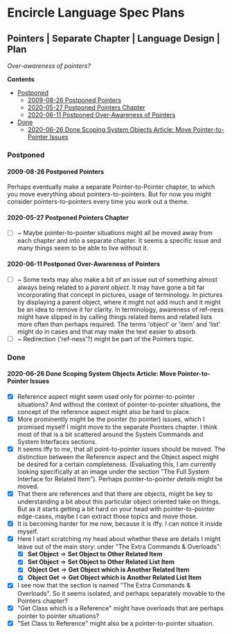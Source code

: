 Encircle Language Spec Plans
============================

Pointers | Separate Chapter | Language Design | Plan
----------------------------------------------------

*Over-awareness of pointers?*

__Contents__

- [Postponed](#postponed)
    - [2009-08-26 Postponed Pointers](#2009-08-26-postponed-pointers)
    - [2020-05-27 Postponed Pointers Chapter](#2020-05-27-postponed-pointers-chapter)
    - [2020-06-11 Postponed Over-Awareness of Pointers](#2020-06-11-postponed-over-awareness-of-pointers)
- [Done](#done)
    - [2020-06-26 Done Scoping System Objects Article: Move Pointer-to-Pointer Issues](#2020-06-26-done-scoping-system-objects-article-move-pointer-to-pointer-issues)

### Postponed

#### 2009-08-26 Postponed Pointers

Perhaps eventually make a separate Pointer-to-Pointer chapter, to which you move everything about pointers-to-pointers. But for now you might consider pointers-to-pointers every time you work out a theme.

#### 2020-05-27 Postponed Pointers Chapter

- [ ] ~ Maybe pointer-to-pointer situations might all be moved away from each chapter and into a separate chapter. It seems a specific issue and many things seem to be able to live without it.

#### 2020-06-11 Postponed Over-Awareness of Pointers

- [ ] ~ Some texts may also make a bit of an issue out of something almost always being related to a *parent* *object*. It may have gone a bit far incorporating that concept in pictures, usage of terminology. In pictures by displaying a parent object, where it might not add much and it might be an idea to remove it for clarity. In terminology, awareness of ref-ness might have slipped in by calling things related items and related lists more often than perhaps required. The terms 'object' or 'item' and 'list' might do in cases and that may make the text easier to absorb.
- [ ] ~ Redirection ('ref-ness'?) might be part of the Pointers topic.

### Done

#### 2020-06-26 Done Scoping System Objects Article: Move Pointer-to-Pointer Issues

- [x] Reference aspect might seem used only for pointer-to-pointer situations? And without the context of pointer-to-pointer situations, the concept of the reference aspect might also be hard to place.
- [x] More prominently might be the pointer (to pointer) issues, which I promised myself I might move to the separate Pointers chapter. I think most of that is a bit scattered around the System Commands and System Interfaces sections.
- [x] It seems iffy to me, that all point-to-pointer issues should be moved. The distinction between the Reference aspect and the Object aspect might be desired for a certain completeness. (Evaluating this, I am currently looking specifically at an image under the section "The Full System Interface for Related Item"). Perhaps pointer-to-pointer *details* might be moved.
- [x] That there are references and that there are objects, might be key to understanding a bit about this particular object oriented take on things. But as it starts getting a bit hard on your head with pointer-to-pointer edge-cases, maybe I can extract those topics and move those.
- [x] It is becoming harder for me now, because it is iffy. I can notice it inside myself.
- [x] Here I start scratching my head about whether these are details I might leave out of the main story: under "The Extra Commands & Overloads":
    - [x] __Set Object__ => __Set Object to Other Related Item__
    - [x] __Set Object__ => __Set Object to Other Related List Item__
    - [x] __Object Get__ => __Get Object which is Another Related Item__
    - [x] __Object Get__ => __Get Object which is Another Related List Item__
- [x] I see now that the section is named "The Extra Commands & Overloads". So it seems isolated, and perhaps separately movable to the Pointers chapter?
- [x] "Get Class which is a Reference" might have overloads that are perhaps pointer to pointer situations?
- [x] "Set Class to Reference" might also be a pointer-to-pointer situation.